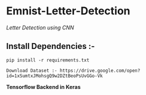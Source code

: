 # Emnist-Letter-Detection
*Letter Detection using CNN*

## Install Dependencies :-
    pip install -r requirements.txt
    
    Download Dataset :- https://drive.google.com/open?id=1xSumtxJMohsgQ9w2DZtBeoPsUvGGo-Vk
    
**Tensorflow Backend in Keras**



